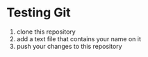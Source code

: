 # Testing Git

1. clone this repository
2. add a text file that contains your name on it
3. push your changes to this repository
